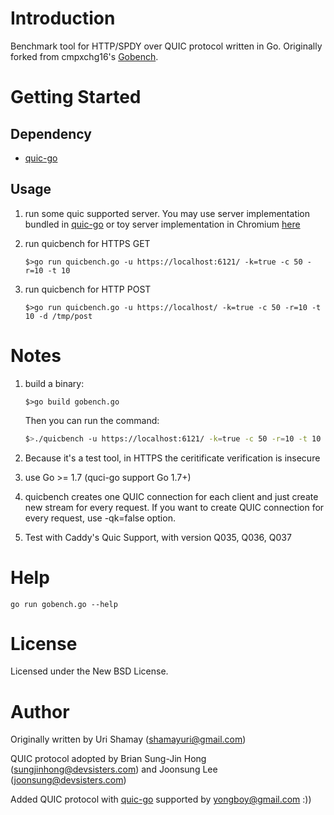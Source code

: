 Introduction
================

Benchmark tool for HTTP/SPDY over QUIC protocol written in Go. Originally forked from cmpxchg16's [Gobench](https://github.com/cmpxchg16/gobench).


Getting Started
================

## Dependency

  * [quic-go](https://github.com/lucas-clemente/quic-go)

## Usage

1. run some quic supported server. You may use server implementation bundled in [quic-go](https://github.com/lucas-clemente/quic-go)
   or toy server implementation in Chromium [here](http://www.chromium.org/quic/playing-with-quic)
   
2. run quicbench for HTTPS GET

   ```$>go run quicbench.go -u https://localhost:6121/ -k=true -c 50 -r=10 -t 10```
   
3. run quicbench for HTTP POST

   ```$>go run quicbench.go -u https://localhost/ -k=true -c 50 -r=10 -t 10 -d /tmp/post```

Notes
================

1. build a binary: 

    ```$>go build gobench.go```
    
    Then you can run the command:
    
    ```bash
    $>./quicbench -u https://localhost:6121/ -k=true -c 50 -r=10 -t 10
    ```
    
2. Because it's a test tool, in HTTPS the ceritificate verification is insecure
3. use Go >= 1.7 (quci-go support Go 1.7+)
4. quicbench creates one QUIC connection for each client and just create new stream for every request.
   If you want to create QUIC connection for every request, use -qk=false option.
5. Test with Caddy's Quic Support, with version Q035, Q036, Q037

Help
================

```go run gobench.go --help```

License
================

Licensed under the New BSD License.

Author
================

Originally written by Uri Shamay (shamayuri@gmail.com)

QUIC protocol adopted by Brian Sung-Jin Hong (sungjinhong@devsisters.com) and Joonsung Lee (joonsung@devsisters.com)

Added QUIC protocol with [quic-go](https://github.com/lucas-clemente/quic-go) supported by yongboy@gmail.com :)) 
